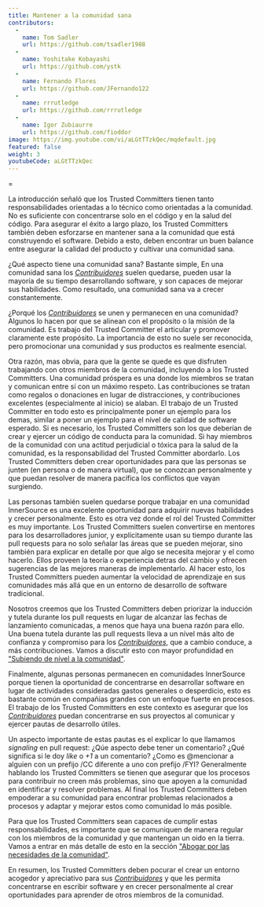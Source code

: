 ```yaml
---
title: Mantener a la comunidad sana
contributors:
  - 
    name: Tom Sadler
    url: https://github.com/tsadler1988
  - 
    name: Yoshitake Kobayashi
    url: https://github.com/ystk
  - 
    name: Fernando Flores
    url: https://github.com/JFernando122
  - 
    name: rrrutledge
    url: https://github.com/rrrutledge
  - 
    name: Igor Zubiaurre
    url: https://github.com/fioddor
image: https://img.youtube.com/vi/aLGtTTzkQec/mqdefault.jpg
featured: false
weight: 3
youtubeCode: aLGtTTzkQec
---
```


<div class="paragraph">
<p>=</p>
</div>
<div class="paragraph">
<p>La introducción señaló que los Trusted Committers tienen tanto responsabilidades orientadas a lo técnico como orientadas a la comunidad.
No es suficiente con concentrarse solo en el código y en la salud del código.
Para asegurar el éxito a largo plazo,
los Trusted Committers también deben esforzarse en mantener sana a la comunidad que está construyendo el software.
Debido a esto, deben encontrar un buen balance entre asegurar la calidad del producto y cultivar una comunidad sana.</p>
</div>
<div class="paragraph">
<p>¿Qué aspecto tiene una comunidad sana? Bastante simple,
En una comunidad sana los <a href="https://innersourcecommons.org/learn/learning-path/contributor"><em>Contribuidores</em></a> suelen quedarse, pueden usar la mayoría de su tiempo desarrollando software, y son capaces de mejorar sus habilidades.
Como resultado, una comunidad sana va a crecer constantemente.</p>
</div>
<div class="paragraph">
<p>¿Porqué los <a href="https://innersourcecommons.org/learn/learning-path/contributor"><em>Contribuidores</em></a> se unen y permanecen en una comunidad?
Algunos lo hacen por que se alinean con el propósito o la misión de la comunidad.
Es trabajo del Trusted Committer el articular y promover claramente este propósito.
La importancia de esto no suele ser reconocida,
pero promocionar una comunidad y sus productos es realmente esencial.</p>
</div>
<div class="paragraph">
<p>Otra razón, mas obvia, para que la gente se quede
es que disfruten trabajando con otros miembros de la comunidad,
incluyendo a los Trusted Committers.
Una comunidad próspera es una donde los miembros se tratan y comunican entre sí con un máximo respeto.
Las contribuciones se tratan como regalos o donaciones en lugar de distracciones,
y contribuciones excelentes (especialmente al inicio) se alaban.
El trabajo de un Trusted Committer en todo esto es principalmente poner un ejemplo para los demas,
similar a poner un ejemplo para el nível de calidad de software esperado.
Si es necesario, los Trusted Committers son los que deberían de crear y ejercer un código de conducta para la comunidad.
Si hay miembros de la comunidad con una actitud perjudicial o tóxica para la salud de la comunidad,
es la responsabilidad del Trusted Committer abordarlo.
Los Trusted Committers deben crear oportunidades para que las personas se junten (en persona o de manera virtual),
que se conozcan personalmente y que puedan resolver de manera pacífica los conflictos que vayan surgiendo.</p>
</div>
<div class="paragraph">
<p>Las personas también suelen quedarse porque trabajar en una comunidad InnerSource es una excelente oportunidad para adquirir nuevas habilidades y crecer personalmente.
Esto es otra vez donde el rol del Trusted Committer es muy importante.
Los Trusted Committers suelen convertirse en mentores para los desarrolladores junior,
y explícitamente usan su tiempo durante las pull requests para no solo señalar las áreas que se pueden mejorar,
sino también para explicar en detalle por que algo se necesita mejorar y el como hacerlo.
Ellos proveen la teoría o experiencia detras del cambio y ofrecen sugerencias de las mejores maneras de implementarlo.
Al hacer esto, los Trusted Committers pueden aumentar la velocidad de aprendizaje en sus comunidades
más allá que en un entorno de desarrollo de software tradicional.</p>
</div>
<div class="paragraph">
<p>Nosotros creemos que los Trusted Committers deben priorizar la inducción y tutela durante los pull requests en lugar de alcanzar las fechas de lanzamiento comunicadas,
a menos que haya una buena razón para ello.
Una buena tutela durante las pull requests lleva a un nível más alto de confianza y compromiso para los <a href="https://innersourcecommons.org/learn/learning-path/contributor"><em>Contribuidores</em></a>,
que a cambio conduce, a más contribuciones.
Vamos a discutir esto con mayor profundidad en <a href="https://innersourcecommons.org/es/learn/learning-path/trusted-committer/04/">"Subiendo de nível a la comunidad"</a>.</p>
</div>
<div class="paragraph">
<p>Finalmente, algunas personas permanecen en comunidades InnerSource porque
tienen la oportunidad de concentrarse en desarrollar software en lugar de actividades consideradas gastos generales o desperdicio,
esto es bastante común en compañias grandes con un enfoque fuerte en procesos.
El trabajo de los Trusted Committers en este contexto es asegurar que los <a href="https://innersourcecommons.org/learn/learning-path/contributor"><em>Contribuidores</em></a> puedan concentrarse en sus proyectos al comunicar y ejercer pautas de desarrollo útiles.</p>
</div>
<div class="paragraph">
<p>Un aspecto importante de estas pautas es el explicar lo que llamamos <em>signaling</em> en pull request:
¿Qúe aspecto debe tener un comentario?
¿Qué significa si le doy <em>like</em> o <em>+1</em> a un comentario?
¿Como es @mencionar a alguien con un prefijo /CC diferente a uno con prefijo /FYI?
Generalmente hablando los Trusted Committers se tienen que asegurar que los procesos para contribuir no creen más problemas,
sino que apoyen a la comunidad en identificar y resolver problemas.
Al final los Trusted Committers deben empoderar a su comunidad para encontrar problemas relacionados a procesos y
adaptar y mejorar estos como comunidad lo más posible.</p>
</div>
<div class="paragraph">
<p>Para que los Trusted Committers sean capaces de cumplir estas responsabilidades,
es importante que se comuniquen de manera regular con los miembros de la comunidad y
que mantengan un oido en la tierra.
Vamos a entrar en más detalle de esto en la sección <a href="https://innersourcecommons.org/es/learn/learning-path/trusted-committer/06/">"Abogar por las necesidades de la comunidad"</a>.</p>
</div>
<div class="paragraph">
<p>En resumen, los Trusted Committers deben pocurar el crear un entorno acogedor y apreciativo para sus <a href="https://innersourcecommons.org/learn/learning-path/contributor"><em>Contribuidores</em></a>
y que les permita concentrarse en escribir software y en crecer personalmente
al crear oportunidades para aprender de otros miembros de la comunidad.</p>
</div>
<!--- This file autogenerated from https://github.com/InnerSourceCommons/InnerSourceLearningPath/blob/main/scripts -->